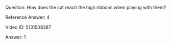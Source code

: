 Question: How does the cat reach the high ribbons when playing with them?

Reference Answer: 4

Video ID: 5131508387

Answer: 1

